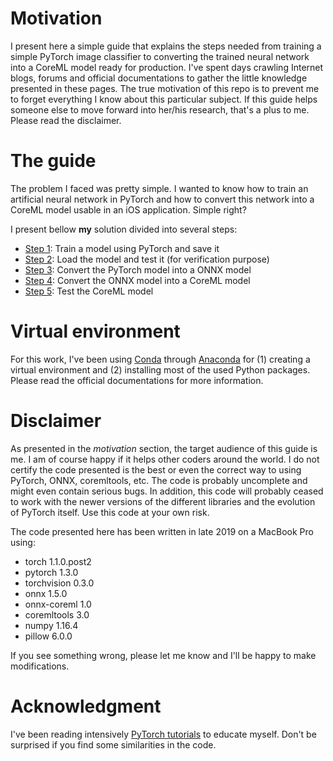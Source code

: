 # Motivation

I present here a simple guide that explains the steps needed from training a simple PyTorch image classifier to converting the trained neural network into a CoreML model ready for production. I've spent days crawling Internet blogs, forums and official documentations to gather the little knowledge presented in these pages. The true motivation of this repo is to prevent me to forget everything I know about this particular subject. If this guide helps someone else to move forward into her/his research, that's a plus to me. Please read the disclaimer.


# The guide

The problem I faced was pretty simple. I wanted to know how to train an artificial neural network in PyTorch and how to convert this network into a CoreML model usable in an iOS application. Simple right?

I present bellow **my** solution divided into several steps:

- [Step 1](step1.md): Train a model using PyTorch and save it
- [Step 2](step2.md): Load the model and test it (for verification purpose)
- [Step 3](step3.md): Convert the PyTorch model into a ONNX model
- [Step 4](step4.md): Convert the ONNX model into a CoreML model
- [Step 5](step5.md): Test the CoreML model


# Virtual environment

For this work, I've been using [Conda](https://docs.conda.io) through [Anaconda](https://www.anaconda.com/) for (1) creating a virtual environment and (2) installing most of the used Python packages. Please read the official documentations for more information.


# Disclaimer

As presented in the _motivation_ section, the target audience of this guide is me. I am of course happy if it helps other coders around the world. I do not certify the code presented is the best or even the correct way to using PyTorch, ONNX, coremltools, etc. The code is probably uncomplete and might even contain serious bugs. In addition, this code will probably ceased to work with the newer versions of the different libraries and the evolution of PyTorch itself. Use this code at your own risk.

The code presented here has been written in late 2019 on a MacBook Pro using:

- torch 1.1.0.post2
- pytorch 1.3.0
- torchvision 0.3.0
- onnx 1.5.0
- onnx-coreml 1.0
- coremltools 3.0
- numpy 1.16.4
- pillow 6.0.0

If you see something wrong, please let me know and I'll be happy to make modifications.


# Acknowledgment

I've been reading intensively [PyTorch tutorials](https://pytorch.org/tutorials/) to educate myself. Don't be surprised if you find some similarities in the code.
